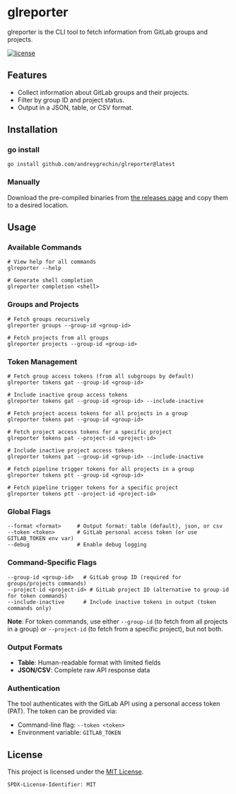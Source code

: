 # glreporter

glreporter is the CLI tool to fetch information from GitLab groups and projects.

[![license](https://img.shields.io/badge/License-MIT-blue.svg)](https://github.com/andreygrechin/glreporter/blob/main/LICENSE)

## Features

- Collect information about GitLab groups and their projects.
- Filter by group ID and project status.
- Output in a JSON, table, or CSV format.

## Installation

### go install

```shell
go install github.com/andreygrechin/glreporter@latest
```

### Manually

Download the pre-compiled binaries from [the releases page](https://github.com/andreygrechin/glreporter/releases/) and copy them to a desired location.

## Usage

### Available Commands

```shell
# View help for all commands
glreporter --help

# Generate shell completion
glreporter completion <shell>
```

### Groups and Projects

```shell
# Fetch groups recursively
glreporter groups --group-id <group-id>

# Fetch projects from all groups
glreporter projects --group-id <group-id>
```

### Token Management

```shell
# Fetch group access tokens (from all subgroups by default)
glreporter tokens gat --group-id <group-id>

# Include inactive group access tokens
glreporter tokens gat --group-id <group-id> --include-inactive

# Fetch project access tokens for all projects in a group
glreporter tokens pat --group-id <group-id>

# Fetch project access tokens for a specific project
glreporter tokens pat --project-id <project-id>

# Include inactive project access tokens
glreporter tokens pat --group-id <group-id> --include-inactive

# Fetch pipeline trigger tokens for all projects in a group
glreporter tokens ptt --group-id <group-id>

# Fetch pipeline trigger tokens for a specific project
glreporter tokens ptt --project-id <project-id>
```

### Global Flags

```shell
--format <format>     # Output format: table (default), json, or csv
--token <token>       # GitLab personal access token (or use GITLAB_TOKEN env var)
--debug               # Enable debug logging
```

### Command-Specific Flags

```shell
--group-id <group-id>   # GitLab group ID (required for groups/projects commands)
--project-id <project-id> # GitLab project ID (alternative to group-id for token commands)
--include-inactive      # Include inactive tokens in output (token commands only)
```

**Note**: For token commands, use either `--group-id` (to fetch from all projects in a group) or `--project-id` (to fetch from a specific project), but not both.

### Output Formats

- **Table**: Human-readable format with limited fields
- **JSON/CSV**: Complete raw API response data

### Authentication

The tool authenticates with the GitLab API using a personal access token (PAT). The token can be provided via:

- Command-line flag: `--token <token>`
- Environment variable: `GITLAB_TOKEN`

## License

This project is licensed under the [MIT License](LICENSE).

`SPDX-License-Identifier: MIT`
